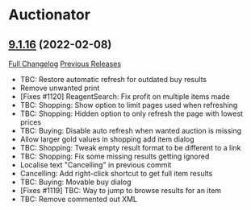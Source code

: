 # Auctionator

## [9.1.16](https://github.com/Auctionator/Auctionator/tree/9.1.16) (2022-02-08)
[Full Changelog](https://github.com/Auctionator/Auctionator/compare/9.1.15...9.1.16) [Previous Releases](https://github.com/Auctionator/Auctionator/releases)

- TBC: Restore automatic refresh for outdated buy results  
- Remove unwanted print  
- [Fixes #1120] ReagentSearch: Fix profit on multiple items made  
- TBC: Shopping: Show option to limit pages used when refreshing  
- TBC: Shopping: Hidden option to only refresh the page with lowest prices  
- TBC: Buying: Disable auto refresh when wanted auction is missing  
- Allow larger gold values in shopping add item dialog  
- TBC: Shopping: Tweak empty result format to be different to a link  
- TBC: Shopping: Fix some missing results getting ignored  
- Localise text "Cancelling" in previous commit  
- Cancelling: Add right-click shortcut to get full item results  
- TBC: Buying: Movable buy dialog  
- [Fixes #1119] TBC: Way to jump to browse results for an item  
- TBC: Remove commented out XML  
